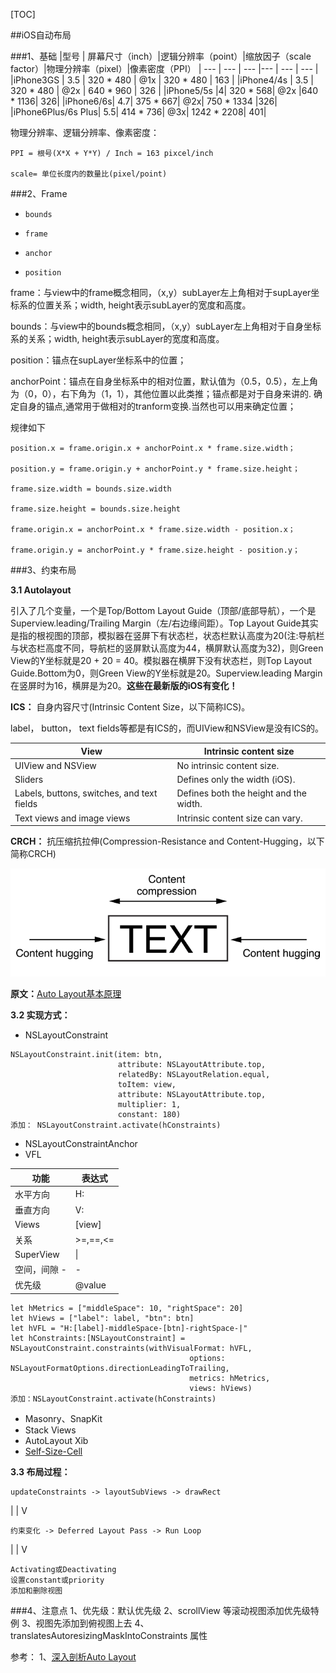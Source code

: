 [TOC]

##iOS自动布局

###1、基础
|型号 | 屏幕尺寸（inch）|逻辑分辨率（point）|缩放因子（scale factor）|物理分辨率（pixel）|像素密度（PPI）
| --- | --- | --- |--- | --- | --- |
|iPhone3GS | 3.5 | 320 * 480 | @1x | 320 * 480 | 163 |
|iPhone4/4s | 3.5 | 320 * 480 | @2x | 640 * 960 | 326 |
|iPhone5/5s |4| 320 * 568| @2x |640 * 1136| 326|
|iPhone6/6s| 4.7| 375 * 667| @2x| 750 * 1334 |326|
|iPhone6Plus/6s Plus| 5.5| 414 * 736| @3x| 1242 * 2208| 401|

物理分辨率、逻辑分辨率、像素密度：

    PPI = 根号(X*X + Y*Y) / Inch = 163 pixcel/inch
    
    scale= 单位长度内的数量比(pixel/point)
    
###2、Frame

*     bounds
*     frame
*     anchor
*     position

frame：与view中的frame概念相同，（x,y）subLayer左上角相对于supLayer坐标系的位置关系；width, height表示subLayer的宽度和高度。

bounds：与view中的bounds概念相同，（x,y）subLayer左上角相对于自身坐标系的关系；width, height表示subLayer的宽度和高度。

position：锚点在supLayer坐标系中的位置；

anchorPoint：锚点在自身坐标系中的相对位置，默认值为（0.5，0.5），左上角为（0，0），右下角为（1，1），其他位置以此类推；锚点都是对于自身来讲的. 确定自身的锚点,通常用于做相对的tranform变换.当然也可以用来确定位置；

规律如下
```
position.x = frame.origin.x + anchorPoint.x * frame.size.width；      

position.y = frame.origin.y + anchorPoint.y * frame.size.height；

frame.size.width = bounds.size.width

frame.size.height = bounds.size.height

frame.origin.x = anchorPoint.x * frame.size.width - position.x；

frame.origin.y = anchorPoint.y * frame.size.height - position.y；
```

###3、约束布局

**3.1 Autolayout**

引入了几个变量，一个是Top/Bottom Layout Guide（顶部/底部导航），一个是Superview.leading/Trailing Margin（左/右边缘间距）。Top Layout Guide其实是指的根视图的顶部，模拟器在竖屏下有状态栏，状态栏默认高度为20(注:导航栏与状态栏高度不同，导航栏的竖屏默认高度为44，横屏默认高度为32)，则Green View的Y坐标就是20 + 20 = 40。模拟器在横屏下没有状态栏，则Top Layout Guide.Bottom为0，则Green View的Y坐标就是20。Superview.leading Margin在竖屏时为16，横屏是为20。**这些在最新版的iOS有变化！**

**ICS：** 自身内容尺寸(Intrinsic Content Size，以下简称ICS)。

label， button， text fields等都是有ICS的，而UIView和NSView是没有ICS的。

 View | Intrinsic content size 
 ------------|----------
 UIView and NSView | No intrinsic content size.
 Sliders | Defines only the width (iOS).
 Labels, buttons, switches, and text fields | Defines both the height and the width.
 Text views and image views | Intrinsic content size can vary.

**CRCH：** 抗压缩抗拉伸(Compression-Resistance and Content-Hugging，以下简称CRCH)

![autolayout_hugging](resources/autolayout_hugging.png)

**原文：**[Auto Layout基本原理](https://www.jianshu.com/p/c6541ff0bdaf)

**3.2 实现方式：**
* NSLayoutConstraint
    
```
NSLayoutConstraint.init(item: btn,
                        attribute: NSLayoutAttribute.top,
                        relatedBy: NSLayoutRelation.equal,
                        toItem: view,
                        attribute: NSLayoutAttribute.top,
                        multiplier: 1,
                        constant: 180)
添加： NSLayoutConstraint.activate(hConstraints)
```
* NSLayoutConstraintAnchor
* VFL

| 功能 | 表达式 |
| --- | --- |
|水平方向 |	H: |
|垂直方向 |	V: |
|Views|	[view]|
|关系	| >=,==,<= |
|SuperView|	 \| |
|空间，间隙 -|	-|
|优先级 |	@value|
```
let hMetrics = ["middleSpace": 10, "rightSpace": 20]
let hViews = ["label": label, "btn": btn]
let hVFL = "H:[label]-middleSpace-[btn]-rightSpace-|"
let hConstraints:[NSLayoutConstraint] = NSLayoutConstraint.constraints(withVisualFormat: hVFL,
                                        options: NSLayoutFormatOptions.directionLeadingToTrailing,
                                        metrics: hMetrics,
                                        views: hViews)
添加：NSLayoutConstraint.activate(hConstraints)
```
* Masonry、SnapKit
* Stack Views
* AutoLayout Xib
* [Self-Size-Cell](https://www.appcoda.com/self-sizing-cells/) 

**3.3 布局过程：**

    updateConstraints -> layoutSubViews -> drawRect
    
   |
   |
   V
       
    约束变化 -> Deferred Layout Pass -> Run Loop
    
|
|
V
    
    Activating或Deactivating
    设置constant或priority
    添加和删除视图

###4、注意点
1、优先级：默认优先级
2、scrollView 等滚动视图添加优先级特例
3、视图先添加到俯视图上去
4、translatesAutoresizingMaskIntoConstraints 属性

参考：
1、[深入剖析Auto Layout](https://www.jianshu.com/p/d060bef3d620)

